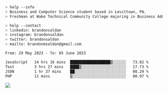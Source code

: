 ````bash
> help --info
> Business and Computer Science student based in Levittown, PA.
> Freshman at Wake Technical Community College majoring in Business Administration.
````

````bash
> help --contact
> linkedin: brandonsaldan
> instagram: brandonsaldan
> twitter: brandonsaldan
> mailto: brandonmsaldan@gmail.com
````

<!--START_SECTION:waka-->

```txt
From: 29 May 2023 - To: 05 June 2023

JavaScript   14 hrs 16 mins  ██████████████████▒░░░░░░   73.02 %
Text         3 hrs 27 mins   ████▒░░░░░░░░░░░░░░░░░░░░   17.73 %
JSON         1 hr 37 mins    ██░░░░░░░░░░░░░░░░░░░░░░░   08.29 %
PHP          11 mins         ▒░░░░░░░░░░░░░░░░░░░░░░░░   00.97 %
```

<!--END_SECTION:waka-->

![](https://komarev.com/ghpvc/?username=brandonsaldan&color=6A8AFF)
